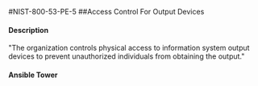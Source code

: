 #NIST-800-53-PE-5
##Access Control For Output Devices
#### Description
"The organization controls physical access to information system output devices to prevent unauthorized individuals from obtaining the output."
#### Ansible Tower

